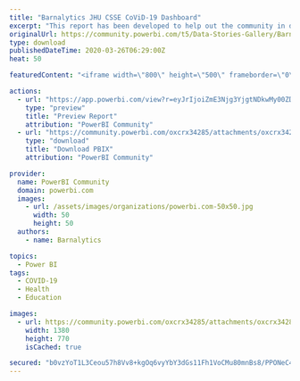```yaml
---
title: "Barnalytics JHU CSSE CoViD-19 Dashboard"
excerpt: "This report has been developed to help out the community in demonstrating how to connect to the JHU CSSE CoViD-19 dataset stored on Github ("
originalUrl: https://community.powerbi.com/t5/Data-Stories-Gallery/Barnalytics-JHU-CSSE-CoViD-19-Dashboard/m-p/993401
type: download
publishedDateTime: 2020-03-26T06:29:00Z
heat: 50

featuredContent: "<iframe width=\"800\" height=\"500\" frameborder=\"0\" src=\"https://app.powerbi.com/view?r=eyJrIjoiZmE3Njg3YjgtNDkwMy00ZDAxLWJhMDItMzgzZjJlMDgyMGNiIiwidCI6IjdlMzVhYmUwLTZiNWYtNDA2Ni04ZTdjLTg4Y2JiNmQwN2I2YyJ9\"></iframe>"

actions:
  - url: "https://app.powerbi.com/view?r=eyJrIjoiZmE3Njg3YjgtNDkwMy00ZDAxLWJhMDItMzgzZjJlMDgyMGNiIiwidCI6IjdlMzVhYmUwLTZiNWYtNDA2Ni04ZTdjLTg4Y2JiNmQwN2I2YyJ9"
    type: "preview"
    title: "Preview Report"
    attribution: "PowerBI Community"
  - url: "https://community.powerbi.com/oxcrx34285/attachments/oxcrx34285/DataStoriesGallery/3571/2/Barnalytics%20CoViD-19.pbix"
    type: "download"
    title: "Download PBIX"
    attribution: "PowerBI Community"

provider:
  name: PowerBI Community
  domain: powerbi.com
  images:
    - url: /assets/images/organizations/powerbi.com-50x50.jpg
      width: 50
      height: 50
  authors:
    - name: Barnalytics

topics:
  - Power BI
tags:
  - COVID-19
  - Health
  - Education

images:
  - url: https://community.powerbi.com/oxcrx34285/attachments/oxcrx34285/DataStoriesGallery/3571/1/Annotation%202020-03-23%20180326.png
    width: 1380
    height: 770
    isCached: true

secured: "b0vzYoT1L3Ceou57h8Vv8+kgOq6vyYbY3dGs11Fh1VoCMu80mnBs8/PPONeC48B5KAzUVLcDATQeVwB1uG+Hsp1NHboGP6eI1QaxC7Jo4gruGeExSFJEwsdHN+sBVsDclPd0OcF0WIy7B21O05twiq+zeKarLgCY2iifmCgKrOYt9McghASdZxSDbzayg4SSmb3xEncILaUKUejB22QrX77iEkwCzKfVhii7Y3+thXNvnKWhzFITlkX51gOMz2yH+hIhPs42UklHa27SkHSasEuzmVDwNkAPt2H4Hlg7vUG5ITJ0A7NVUTCL5CMK84TUb/7pMq5fkV3Hlnk9rK/B5y76zktSvi3GyHp5Z/gNX0ig6lZRzWtpbCK4derYBd1YkjIodxQrrU1JHJHpgRfKBA==;QUMylSy8nlsspf+4RmgZwQ=="
---
```


